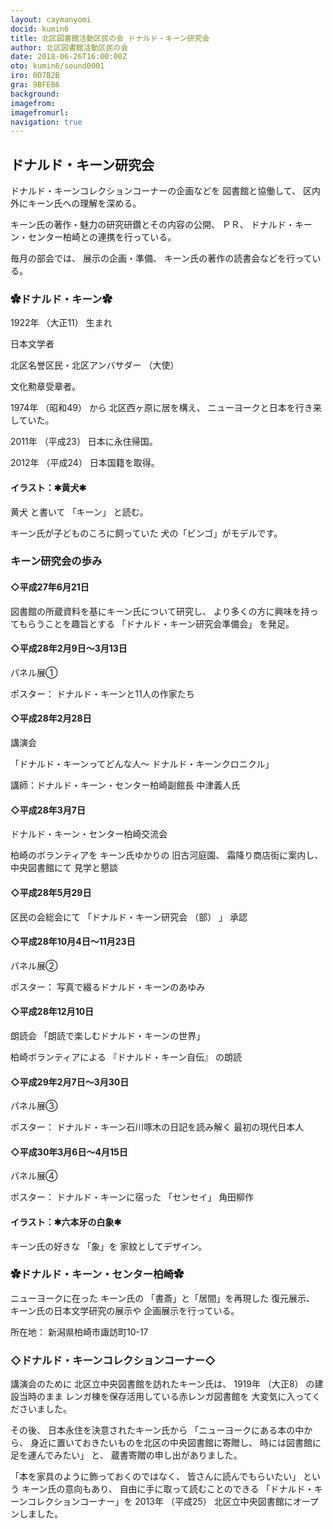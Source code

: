 ```yaml
---
layout: caymanyomi
docid: kumin6
title: 北区図書館活動区民の会 ドナルド・キーン研究会
author: 北区図書館活動区民の会
date: 2018-06-26T16:00:00Z
oto: kumin6/sound0001
iro: 0D7B2B
gra: 9BFEB6
background: 
imagefrom: 
imagefromurl: 
navigation: true
---
```

   
## <span data-dur="2.865" data-begin="0.000">ドナルド・キーン研究会</span>

<!--span data-dur="1.64" data-begin="2.865">読み上げ時間</span>
<span data-dur="2.312" data-begin="4.505">約6分消す</span-->

<span data-dur="3.452" data-begin="6.817">ドナルド・キーンコレクションコーナーの企画などを</span>
<span data-dur="2.165" data-begin="10.269">図書館と協働して、</span>
<span data-dur="4.409" data-begin="12.434">区内外にキーン氏への理解を深める。</span>

<span data-dur="6.254" data-begin="16.843">キーン氏の著作・魅力の研究研鑽とその内容の公開、</span>
<span data-dur="1.165" data-begin="23.097">ＰＲ、</span>
<span data-dur="5.337" data-begin="24.262">ドナルド・キーン・センター柏崎との連携を行っている。</span>

<span data-dur="1.864" data-begin="29.599">毎月の部会では、</span>
<span data-dur="1.958" data-begin="31.463">展示の企画・準備、</span>
<span data-dur="5.191" data-begin="33.421">キーン氏の著作の読書会などを行っている。</span>

### <span data-dur="2.069" data-begin="38.612">✿ドナルド・キーン✿</span>

<span data-dur="2.442" data-begin="40.681">1922年</span>
<span data-dur="1.835" data-begin="43.123">（大正11）</span>
<span data-dur="0.913" data-begin="44.958">生まれ</span>

<span data-dur="2.117" data-begin="45.871">日本文学者</span>

<span data-dur="3.343" data-begin="47.988">北区名誉区民・北区アンバサダー</span>
<span data-dur="1.028" data-begin="51.331">（大使）</span>

<span data-dur="3.434" data-begin="53.209">文化勲章受章者。</span>

<span data-dur="2.529" data-begin="56.643">1974年</span>
<span data-dur="2.124" data-begin="59.172">（昭和49）</span>
<span data-dur="0.81" data-begin="61.296">から</span>
<span data-dur="2.544" data-begin="62.106">北区西ヶ原に居を構え、</span>
<span data-dur="3.844" data-begin="64.650">ニューヨークと日本を行き来していた。</span>

<span data-dur="1.93" data-begin="68.494">2011年</span>
<span data-dur="1.962" data-begin="70.424">（平成23）</span>
<span data-dur="3.324" data-begin="72.386">日本に永住帰国。</span>

<span data-dur="1.788" data-begin="75.710">2012年</span>
<span data-dur="1.847" data-begin="77.498">（平成24）</span>
<span data-dur="3.765" data-begin="79.345">日本国籍を取得。</span>

#### <span data-dur="2.365" data-begin="83.110">イラスト：✱黄犬✱</span>

<span data-dur="1.014" data-begin="85.475">黄犬</span>
<span data-dur="1.207" data-begin="90.228">と書いて</span>
<span data-dur="1.033" data-begin="91.435">「キーン」</span>
<span data-dur="2.32" data-begin="92.468">と読む。</span>

<span data-dur="3.276" data-begin="94.788">キーン氏が子どものころに飼っていた</span>
<span data-dur="4.077" data-begin="98.064">犬の「ビンゴ」がモデルです。</span>

### <span data-dur="2.875" data-begin="102.141">キーン研究会の歩み</span>

#### <span data-dur="4.473" data-begin="105.016">◇平成27年6月21日</span>

<span data-dur="4.583" data-begin="109.489">図書館の所蔵資料を基にキーン氏について研究し、</span>
<span data-dur="4.429" data-begin="114.072">より多くの方に興味を持ってもらうことを趣旨とする</span>
<span data-dur="3.031" data-begin="118.501">「ドナルド・キーン研究会準備会」</span>
<span data-dur="2.292" data-begin="121.532">を発足。</span>

#### <span data-dur="5.362" data-begin="123.824">◇平成28年2月9日～3月13日</span>

<span data-dur="2.359" data-begin="129.186">パネル展①</span>

<span data-dur="1.189" data-begin="131.545">ポスター：</span>
<span data-dur="4.054" data-begin="132.734">ドナルド・キーンと11人の作家たち</span>

#### <span data-dur="3.913" data-begin="136.788">◇平成28年2月28日</span>

<span data-dur="1.813" data-begin="140.701">講演会</span>

<span data-dur="3.193" data-begin="142.514">「ドナルド・キーンってどんな人～</span>
<span data-dur="2.886" data-begin="145.707">ドナルド・キーンクロニクル」</span>

<span data-dur="6.9" data-begin="148.593">講師：ドナルド・キーン・センター柏崎副館長 中津義人氏</span>

#### <span data-dur="3.398" data-begin="155.493">◇平成28年3月7日</span>

<span data-dur="3.949" data-begin="158.891">ドナルド・キーン・センター柏崎交流会</span>

<span data-dur="2.229" data-begin="162.840">柏崎のボランティアを</span>
<span data-dur="2.016" data-begin="165.069">キーン氏ゆかりの</span>
<span data-dur="1.95" data-begin="167.085">旧古河庭園、</span>
<span data-dur="2.695" data-begin="169.035">霜降り商店街に案内し、</span>
<span data-dur="2.022" data-begin="171.730">中央図書館にて</span>
<span data-dur="2.566" data-begin="173.752">見学と懇談</span>

#### <span data-dur="4.291" data-begin="176.318">◇平成28年5月29日</span>

<span data-dur="2.508" data-begin="180.609">区民の会総会にて</span>
<span data-dur="2.365" data-begin="183.117">「ドナルド・キーン研究会</span>
<span data-dur="0.734" data-begin="185.482">（部）</span>
<span data-dur="0.5" data-begin="186.216">」</span>
<span data-dur="2.148" data-begin="186.716">承認</span>

#### <span data-dur="5.722" data-begin="188.864">◇平成28年10月4日～11月23日</span>

<span data-dur="2.169" data-begin="194.586">パネル展②</span>

<span data-dur="1.19" data-begin="196.755">ポスター：</span>
<span data-dur="4.343" data-begin="197.945">写真で綴るドナルド・キーンのあゆみ</span>

#### <span data-dur="3.473" data-begin="202.288">◇平成28年12月10日</span>

<span data-dur="1.835" data-begin="205.761">朗読会</span>
<span data-dur="3.902" data-begin="207.596">「朗読で楽しむドナルド・キーンの世界」</span>

<span data-dur="2.647" data-begin="211.498">柏崎ボランティアによる</span>
<span data-dur="2.003" data-begin="214.145">『ドナルド・キーン自伝』</span>
<span data-dur="2.225" data-begin="216.148">の朗読</span>

#### <span data-dur="5.103" data-begin="218.373">◇平成29年2月7日～3月30日</span>

<span data-dur="2.347" data-begin="223.476">パネル展③</span>

<span data-dur="1.189" data-begin="225.823">ポスター：</span>
<span data-dur="3.941" data-begin="227.012">ドナルド・キーン石川啄木の日記を読み解く</span>
<span data-dur="3.236" data-begin="230.953">最初の現代日本人</span>

#### <span data-dur="4.56" data-begin="234.189">◇平成30年3月6日～4月15日</span>

<span data-dur="2.246" data-begin="238.749">パネル展④</span>

<span data-dur="1.189" data-begin="240.995">ポスター：</span>
<span data-dur="2.235" data-begin="242.184">ドナルド・キーンに宿った</span>
<span data-dur="1.267" data-begin="244.419">「センセイ」</span>
<span data-dur="3.183" data-begin="245.686">角田柳作</span>

#### <span data-dur="1.191" data-begin="248.869">イラスト：</span><span data-dur="2.646" data-begin="250.060">✱六本牙の白象✱</span>

<span data-dur="1.632" data-begin="252.706">キーン氏の好きな</span>
<span data-dur="1.025" data-begin="254.338">「象」を</span>
<span data-dur="3.417" data-begin="255.363">家紋としてデザイン。</span>

### <span data-dur="3.221" data-begin="258.780">✿ドナルド・キーン・センター柏崎✿</span>

<span data-dur="1.84" data-begin="262.001">ニューヨークに在った</span>
<span data-dur="1.221" data-begin="263.841">キーン氏の</span>
<span data-dur="2.684" data-begin="265.062">「書斎」と「居間」を再現した</span>
<span data-dur="1.577" data-begin="267.746">復元展示、</span>
<span data-dur="3.352" data-begin="269.323">キーン氏の日本文学研究の展示や</span>
<span data-dur="3.651" data-begin="272.675">企画展示を行っている。</span>

<span data-dur="1.286" data-begin="276.326">所在地：</span>
<span data-dur="5.63" data-begin="277.612">新潟県柏崎市諏訪町10-17</span>

### <span data-dur="3.15" data-begin="283.242">◇ドナルド・キーンコレクションコーナー◇</span>
<span data-dur="1.82" data-begin="286.392">講演会のために</span>
<span data-dur="3.926" data-begin="288.212">北区立中央図書館を訪れたキーン氏は、</span>
<span data-dur="2.335" data-begin="292.138">1919年</span>
<span data-dur="1.537" data-begin="294.473">（大正8）</span>
<span data-dur="2.091" data-begin="296.010">の建設当時のまま</span>
<span data-dur="4.085" data-begin="298.101">レンガ棟を保存活用している赤レンガ図書館を</span>
<span data-dur="3.87" data-begin="302.186">大変気に入ってくださいました。</span>

<span data-dur="1.09" data-begin="306.056">その後、</span>
<span data-dur="3.785" data-begin="307.146">日本永住を決意されたキーン氏から</span>
<span data-dur="2.528" data-begin="310.931">「ニューヨークにある本の中から、</span>
<span data-dur="5.084" data-begin="313.459">身近に置いておきたいものを北区の中央図書館に寄贈し、</span>
<span data-dur="3.66" data-begin="318.543">時には図書館に足を運んでみたい」</span>
<span data-dur="0.653" data-begin="322.203">と、</span>
<span data-dur="3.876" data-begin="322.856">蔵書寄贈の申し出がありました。</span>

<span data-dur="3.202" data-begin="326.732">「本を家具のように飾っておくのではなく、</span>
<span data-dur="2.302" data-begin="329.934">皆さんに読んでもらいたい」</span>
<span data-dur="1.031" data-begin="332.236">という</span>
<span data-dur="1.934" data-begin="333.267">キーン氏の意向もあり、</span>
<span data-dur="2.942" data-begin="335.201">自由に手に取って読むことのできる</span>
<span data-dur="2.766" data-begin="338.143">「ドナルド・キーンコレクションコーナー」を</span>
<span data-dur="2.031" data-begin="340.909">2013年</span>
<span data-dur="1.758" data-begin="342.940">（平成25）</span>
<span data-dur="5.231" data-begin="344.698">北区立中央図書館にオープンしました。</span>

<!--span data-dur="1.127" data-begin="349.929">以上で</span>
<span data-dur="2.364" data-begin="351.056">「ドナルド・キーン研究会」</span>
<span data-dur="3.389" data-begin="353.420">の読み上げを終わります消す。</span-->

